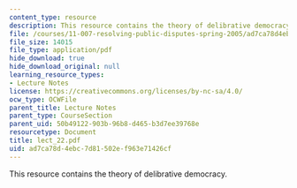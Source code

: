 ```yaml
---
content_type: resource
description: This resource contains the theory of delibrative democracy.
file: /courses/11-007-resolving-public-disputes-spring-2005/ad7ca78d4ebc7d81502ef963e71426cf_lect_22.pdf
file_size: 14015
file_type: application/pdf
hide_download: true
hide_download_original: null
learning_resource_types:
- Lecture Notes
license: https://creativecommons.org/licenses/by-nc-sa/4.0/
ocw_type: OCWFile
parent_title: Lecture Notes
parent_type: CourseSection
parent_uid: 50b49122-903b-96b8-d465-b3d7ee39768e
resourcetype: Document
title: lect_22.pdf
uid: ad7ca78d-4ebc-7d81-502e-f963e71426cf
---
```

This resource contains the theory of delibrative democracy.